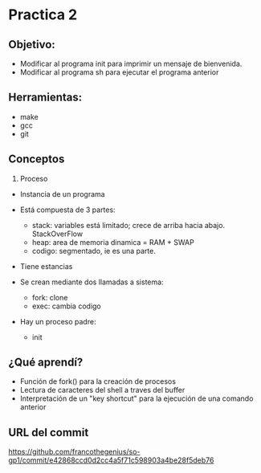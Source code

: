 # Practica 2

## Objetivo:
* Modificar al programa init para imprimir un mensaje de bienvenida.
* Modificar al programa sh para ejecutar el programa anterior

## Herramientas:
* make
* gcc
* git

## Conceptos

1) Proceso

* Instancia de un programa
* Está compuesta de 3 partes:
  * stack: variables está limitado; crece de arriba hacia abajo. StackOverFlow
  * heap: area de memoria dinamica = RAM + SWAP
  * codigo: segmentado, ie es una parte.

* Tiene estancias

* Se crean mediante dos llamadas a sistema:
  * fork: clone
  * exec: cambia codigo

* Hay un proceso padre:
  * init

## ¿Qué aprendí?
* Función de fork() para la creación de procesos
* Lectura de caracteres del shell a traves del buffer
* Interpretación de un "key shortcut" para la ejecución de una comando anterior

## URL del commit
https://github.com/francothegenius/so-gp1/commit/e42868ccd0d2cc4a5f71c598903a4be28f5deb76
